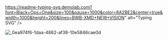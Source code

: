 https://readme-typing-svg.demolab.com?font=Black+Ops+One&size=100&pause=1000&color=8A2BE2&center=true&width=1000&height=200&lines=BWB-XMD+NEW+VISION" alt="Typing SVG" /></a>
  </div>
<a><img 


![_0ea974f6-1daa-4862-af38-10e5846cae0d](https://github.com/user-attachments/assets/94a2d938-01ea-478e-9617-97ac09cd78d3)
